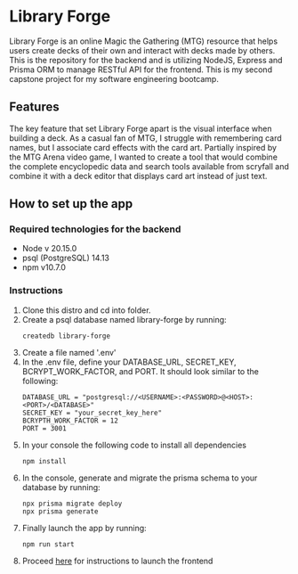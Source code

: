 # Library Forge

Library Forge is an online Magic the Gathering (MTG) resource that helps users create decks of their own and interact with decks made by others. This is the repository for the backend and is utilizing NodeJS, Express and Prisma ORM to manage RESTful API for the frontend. This is my second capstone project for my software engineering bootcamp.

## Features

The key feature that set Library Forge apart is the visual interface when building a deck. As a casual fan of MTG, I struggle with remembering card names, but I associate card effects with the card art. Partially inspired by the MTG Arena video game, I wanted to create a tool that would combine the complete encyclopedic data and search tools available from scryfall and combine it with a deck editor that displays card art instead of just text.

## How to set up the app

### Required technologies for the backend

- Node v 20.15.0
- psql (PostgreSQL) 14.13
- npm v10.7.0

### Instructions

1. Clone this distro and cd into folder.
2. Create a psql database named library-forge by running:
   ```
   createdb library-forge
   ```
3. Create a file named '.env'
4. In the .env file, define your DATABASE_URL, SECRET_KEY, BCRYPT_WORK_FACTOR, and PORT. It should look similar to the following:
   ```
   DATABASE_URL = "postgresql://<USERNAME>:<PASSWORD>@<HOST>:<PORT>/<DATABASE>"
   SECRET_KEY = "your_secret_key_here"
   BCRYPTH_WORK_FACTOR = 12
   PORT = 3001
   ```
5. In your console the following code to install all dependencies
   ```
   npm install
   ```
6. In the console, generate and migrate the prisma schema to your database by running:
   ```
   npx prisma migrate deploy
   npx prisma generate
   ```
7. Finally launch the app by running:
   ```
   npm run start
   ```
8. Proceed [here](https://github.com/user-owang/library-forge-frontend?tab=readme-ov-file#readme) for instructions to launch the frontend

